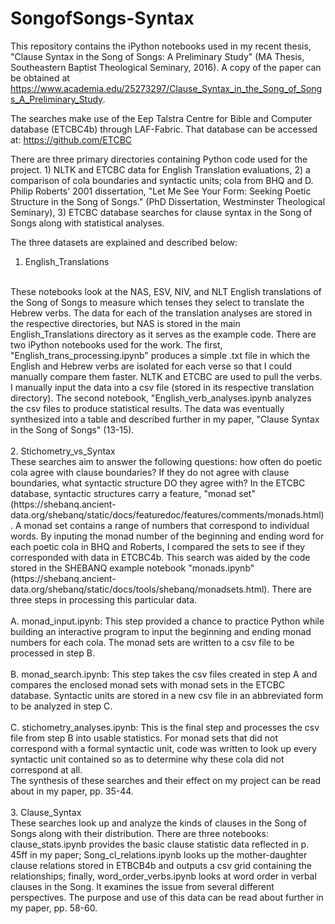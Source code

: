 # SongofSongs-Syntax

This repository contains the iPython notebooks used in my recent thesis, "Clause Syntax in the Song of Songs: A Preliminary Study" (MA Thesis, Southeastern Baptist Theological Seminary, 2016). A copy of the paper can be obtained at https://www.academia.edu/25273297/Clause_Syntax_in_the_Song_of_Songs_A_Preliminary_Study.

The searches make use of the Eep Talstra Centre for Bible and Computer database (ETCBC4b) through LAF-Fabric. 
That database can be accessed at: 
https://github.com/ETCBC

There are three primary directories containing Python code used for the project. 1) NLTK and ETCBC data for English Translation evaluations, 2) a comparison of cola boundaries and syntactic units; cola from BHQ and D. Philip Roberts' 2001 dissertation, "Let Me See Your Form: Seeking Poetic Structure in the Song of Songs." (PhD Dissertation, Westminster Theological Seminary), 3) ETCBC database searches for clause syntax in the Song of Songs along with statistical analyses.

The three datasets are explained and described below:

1. English_Translations
<br>
These notebooks look at the NAS, ESV, NIV, and NLT English translations of the Song of Songs to measure which tenses they select to translate the Hebrew verbs. The data for each of the translation analyses are stored in the respective directories, but NAS is stored in the main English_Translations directory as it serves as the example code. There are two iPython notebooks used for the work. The first, "English_trans_processing.ipynb" produces a simple .txt file in which the English and Hebrew verbs are isolated for each verse so that I could manually compare them faster. NLTK and ETCBC are used to pull the verbs. I manually input the data into a csv file (stored in its respective translation directory). The second notebook, "English_verb_analyses.ipynb analyzes the csv files to produce statistical results. The data was eventually synthesized into a table and described further in my paper, "Clause Syntax in the Song of Songs" (13-15).
<br>
<br>
2. Stichometry_vs_Syntax
<br>
These searches aim to answer the following questions: how often do poetic cola agree with clause boundaries? If they do not agree with clause boundaries, what syntactic structure DO they agree with? In the ETCBC database, syntactic structures carry a feature, "monad set" (https://shebanq.ancient-data.org/shebanq/static/docs/featuredoc/features/comments/monads.html). A monad set contains a range of numbers that correspond to individual words. By inputing the monad number of the beginning and ending word for each poetic cola in BHQ and Roberts, I compared the sets to see if they corresponded with data in ETCBC4b. This search was aided by the code stored in the SHEBANQ example notebook "monads.ipynb" (https://shebanq.ancient-data.org/shebanq/static/docs/tools/shebanq/monadsets.html). There are three steps in processing this particular data. 
<br>
<br>
    A. monad_input.ipynb: This step provided a chance to practice Python while building an interactive program to input the beginning and ending monad numbers for each cola. The monad sets are written to a csv file to be processed in step B.
    <br>
    <br>
    B. monad_search.ipynb: This step takes the csv files created in step A and compares the enclosed monad sets with monad sets in the ETCBC database. Syntactic units are stored in a new csv file in an abbreviated form to be analyzed in step C. 
    <br>
    <br>
    C. stichometry_analyses.ipynb: This is the final step and processes the csv file from step B into usable statistics. For monad sets that did not correspond with a formal syntactic unit, code was written to look up every syntactic unit contained so as to determine why these cola did not correspond at all.
<br>
The synthesis of these searches and their effect on my project can be read about in my paper, pp. 35-44.
<br>
<br>
3. Clause_Syntax
<br>
These searches look up and analyze the kinds of clauses in the Song of Songs along with their distribution. There are three notebooks: clause_stats.ipynb provides the basic clause statistic data reflected in p. 45ff in my paper; Song_cl_relations.ipynb looks up the mother-daughter clause relations stored in ETBCB4b and outputs a csv grid containing the relationships; finally, word_order_verbs.ipynb looks at word order in verbal clauses in the Song. It examines the issue from several different perspectives. The purpose and use of this data can be read about further in my paper, pp. 58-60.
